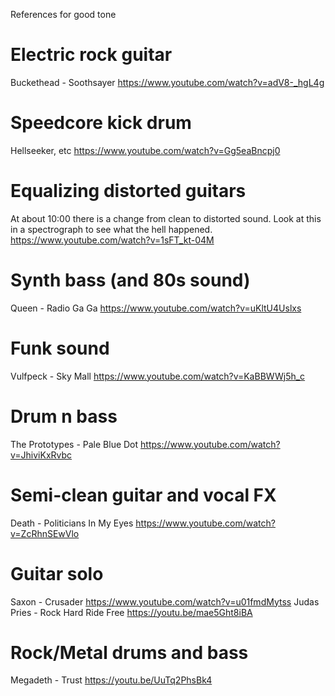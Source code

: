 References for good tone

# Electric rock guitar
Buckethead - Soothsayer
https://www.youtube.com/watch?v=adV8-_hgL4g

# Speedcore kick drum
Hellseeker, etc
https://www.youtube.com/watch?v=Gg5eaBncpj0

# Equalizing distorted guitars
At about 10:00 there is a change from clean to distorted sound.
Look at this in a spectrograph to see what the hell happened.
https://www.youtube.com/watch?v=1sFT_kt-04M

# Synth bass (and 80s sound)

Queen - Radio Ga Ga
https://www.youtube.com/watch?v=uKltU4Uslxs

# Funk sound
Vulfpeck - Sky Mall
https://www.youtube.com/watch?v=KaBBWWj5h_c

# Drum n bass
The Prototypes - Pale Blue Dot
https://www.youtube.com/watch?v=JhiviKxRvbc

# Semi-clean guitar and vocal FX
Death - Politicians In My Eyes
https://www.youtube.com/watch?v=ZcRhnSEwVlo

# Guitar solo
Saxon - Crusader
https://www.youtube.com/watch?v=u01fmdMytss
Judas Pries - Rock Hard Ride Free
https://youtu.be/mae5Ght8iBA

# Rock/Metal drums and bass
Megadeth - Trust
https://youtu.be/UuTq2PhsBk4
